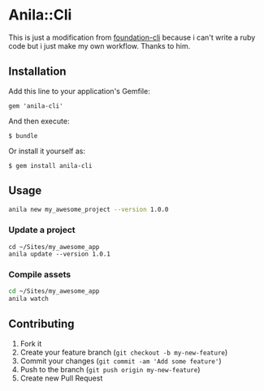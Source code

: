 # Anila::Cli

This is just a modification from [foundation-cli](https://github.com/mhayes/foundation-cli) because i can't write a ruby code but i just make my own workflow. Thanks to him.

## Installation

Add this line to your application's Gemfile:

    gem 'anila-cli'

And then execute:

    $ bundle

Or install it yourself as:

    $ gem install anila-cli

## Usage

```bash
anila new my_awesome_project --version 1.0.0
```

### Update a project
```
cd ~/Sites/my_awesome_app
anila update --version 1.0.1
```

### Compile assets

```bash
cd ~/Sites/my_awesome_app
anila watch
```

## Contributing

1. Fork it
2. Create your feature branch (`git checkout -b my-new-feature`)
3. Commit your changes (`git commit -am 'Add some feature'`)
4. Push to the branch (`git push origin my-new-feature`)
5. Create new Pull Request
